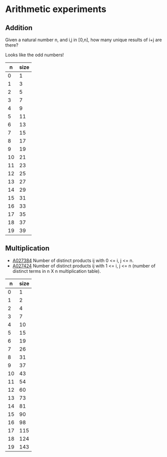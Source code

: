 # Arithmetic experiments

## Addition
Given a natural number n, and i,j in [0,n], how many unique results of i+j are there?

Looks like the odd numbers!

| **n** | **size** |
| --- | --- |
| 0 | 1 |
| 1 | 3 |
| 2 | 5 |
| 3 | 7 |
| 4 | 9 |
| 5 | 11 |
| 6 | 13 |
| 7 | 15 |
| 8 | 17 |
| 9 | 19 |
| 10 | 21 |
| 11 | 23 |
| 12 | 25 |
| 13 | 27 |
| 14 | 29 |
| 15 | 31 |
| 16 | 33 |
| 17 | 35 |
| 18 | 37 |
| 19 | 39 |

## Multiplication
* [A027384](https://oeis.org/A027384) Number of distinct products ij with 0 <= i, j <= n. 
* [A027424](https://oeis.org/A027424) Number of distinct products ij with 1 <= i, j <= n (number of distinct terms in n X n multiplication table).

| **n** | **size** |
| --- | --- |
| 0 | 1 |
| 1 | 2 |
| 2 | 4 |
| 3 | 7 |
| 4 | 10 |
| 5 | 15 |
| 6 | 19 |
| 7 | 26 |
| 8 | 31 |
| 9 | 37 |
| 10 | 43 |
| 11 | 54 |
| 12 | 60 |
| 13 | 73 |
| 14 | 81 |
| 15 | 90 |
| 16 | 98 |
| 17 | 115 |
| 18 | 124 |
| 19 | 143 |

